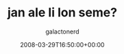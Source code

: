 ---
title: 'jan ale li lon seme?'
posts: 2
hash: 't932'
author: 'galactonerd'
date: 2008-03-29T16:50:00+00:00
sources:
  - http://forums.tokipona.org/viewtopic.php%3Ft=932.html
---